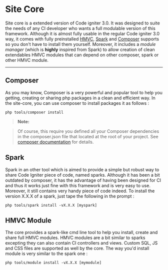 Site Core
===================


Site core is a extended version of Code igniter 3.0. It was designed to suite 
the needs of any CI developer who wants a full modulable version of this framework.
 Although it is almost fully usable in the regular Code igniter 3.0 way, it comes
 with fully preinstalled [HMVC][9], [Spark][10] and [Composer][11] supports so you
 don't have to install them yourself. Moreover, it includes a *module manager* 
(which is **highly** inspired from Spark) to allow creation of clean extendables 
HMVC modules that can depend on other composer, spark or other HMVC module.

----------


Composer
-------------

As you may know, Composer is a very powerful and popular tool to help you getting, 
creating or sharing php packages in a clean and efficient way. In the site-core, 
you can use composer to install packages it as follows :

    php tools/composer install

> **Note:**

> Of course, this require you defined all your Composer dependencies in the composer.json 
file that located at the root of your project. See [composer documentation][12] for details.

Spark
-------

Spark in an other tool which is aimed to provide a simple but robust way to share 
Code Igniter piece of code, named sparks. Although it has been a bit outdated by composer, 
it has the advantage of having been designed for CI and thus it works just fine with 
this framework and is very easy to use. Moreover, it still contains very handy piece of code indeed. To install the version X.X.X of a spark, just tape the following in the prompt :

    php tools/spark install -vX.X.X [myspark]

HMVC Module
------------------

The core provides a spark-like cmd line tool to help you install, create and share 
full HMVC modules. HMVC modules are a bit similar to sparks excepting they can also 
contain CI controllers and views. Custom SQL, JS and CSS files are supported as well 
by the core. The way you'd install module is very similar to the spark one :

    php tools/module install -vX.X.X [mymodule]


  [1]: http://math.stackexchange.com/
  [2]: http://daringfireball.net/projects/markdown/syntax "Markdown"
  [3]: https://github.com/jmcmanus/pagedown-extra "Pagedown Extra"
  [4]: http://meta.math.stackexchange.com/questions/5020/mathjax-basic-tutorial-and-quick-reference
  [5]: https://code.google.com/p/google-code-prettify/
  [6]: http://highlightjs.org/
  [7]: http://bramp.github.io/js-sequence-diagrams/
  [8]: http://adrai.github.io/flowchart.js/
  [9]: https://bitbucket.org/wiredesignz/codeigniter-modular-extensions-hmvc
  [10]: http://getsparks.org/
  [11]: https://getcomposer.org/
  [12]: https://getcomposer.org/doc/04-schema.md#the-composer-json-schema


